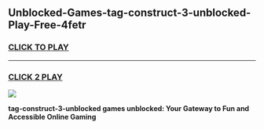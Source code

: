 
## Unblocked-Games-tag-construct-3-unblocked-Play-Free-4fetr
<h3>
<a href="https://premium76.site?title=tag-construct-3-unblocked&ref=23A">CLICK TO PLAY</a></h3>
<hr>

<h3>
<a href="https://premium76.site?title=tag-construct-3-unblocked&ref=23A">CLICK 2 PLAY</a>
  
</h3>

<a href="https://premium76.site?title=tag-construct-3-unblocked&ref=23A"><img src="https://clearcache.store/games.png"></a>


**tag-construct-3-unblocked games unblocked: Your Gateway to Fun and Accessible Online Gaming**
